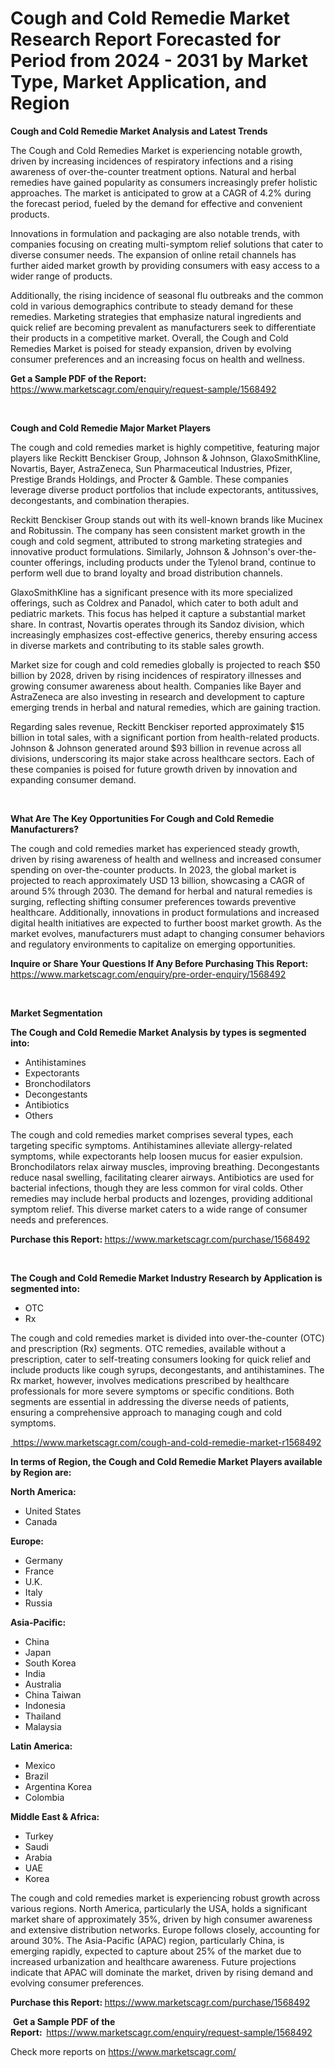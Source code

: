<p><h1>Cough and Cold Remedie Market Research Report Forecasted for Period from 2024 -  2031 by Market Type, Market Application, and Region</h1></p><p><strong>Cough and Cold Remedie Market Analysis and Latest Trends</strong></p>
<p><p>The Cough and Cold Remedies Market is experiencing notable growth, driven by increasing incidences of respiratory infections and a rising awareness of over-the-counter treatment options. Natural and herbal remedies have gained popularity as consumers increasingly prefer holistic approaches. The market is anticipated to grow at a CAGR of 4.2% during the forecast period, fueled by the demand for effective and convenient products. </p><p>Innovations in formulation and packaging are also notable trends, with companies focusing on creating multi-symptom relief solutions that cater to diverse consumer needs. The expansion of online retail channels has further aided market growth by providing consumers with easy access to a wider range of products. </p><p>Additionally, the rising incidence of seasonal flu outbreaks and the common cold in various demographics contribute to steady demand for these remedies. Marketing strategies that emphasize natural ingredients and quick relief are becoming prevalent as manufacturers seek to differentiate their products in a competitive market. Overall, the Cough and Cold Remedies Market is poised for steady expansion, driven by evolving consumer preferences and an increasing focus on health and wellness.</p></p>
<p><strong>Get a Sample PDF of the Report:&nbsp;</strong> <a href="https://www.marketscagr.com/enquiry/request-sample/1568492?utm_campaign=1905&utm_medium=2&utm_source=Github&utm_content=ia&utm_term=28122024&utm_id=cough-and-cold-remedie">https://www.marketscagr.com/enquiry/request-sample/1568492</a></p>
<p>&nbsp;</p>
<p><strong>Cough and Cold Remedie Major Market Players</strong></p>
<p><p>The cough and cold remedies market is highly competitive, featuring major players like Reckitt Benckiser Group, Johnson & Johnson, GlaxoSmithKline, Novartis, Bayer, AstraZeneca, Sun Pharmaceutical Industries, Pfizer, Prestige Brands Holdings, and Procter & Gamble. These companies leverage diverse product portfolios that include expectorants, antitussives, decongestants, and combination therapies.</p><p>Reckitt Benckiser Group stands out with its well-known brands like Mucinex and Robitussin. The company has seen consistent market growth in the cough and cold segment, attributed to strong marketing strategies and innovative product formulations. Similarly, Johnson & Johnson's over-the-counter offerings, including products under the Tylenol brand, continue to perform well due to brand loyalty and broad distribution channels.</p><p>GlaxoSmithKline has a significant presence with its more specialized offerings, such as Coldrex and Panadol, which cater to both adult and pediatric markets. This focus has helped it capture a substantial market share. In contrast, Novartis operates through its Sandoz division, which increasingly emphasizes cost-effective generics, thereby ensuring access in diverse markets and contributing to its stable sales growth.</p><p>Market size for cough and cold remedies globally is projected to reach $50 billion by 2028, driven by rising incidences of respiratory illnesses and growing consumer awareness about health. Companies like Bayer and AstraZeneca are also investing in research and development to capture emerging trends in herbal and natural remedies, which are gaining traction.</p><p>Regarding sales revenue, Reckitt Benckiser reported approximately $15 billion in total sales, with a significant portion from health-related products. Johnson & Johnson generated around $93 billion in revenue across all divisions, underscoring its major stake across healthcare sectors. Each of these companies is poised for future growth driven by innovation and expanding consumer demand.</p></p>
<p>&nbsp;</p>
<p><strong>What Are The Key Opportunities For Cough and Cold Remedie Manufacturers?</strong></p>
<p><p>The cough and cold remedies market has experienced steady growth, driven by rising awareness of health and wellness and increased consumer spending on over-the-counter products. In 2023, the global market is projected to reach approximately USD 13 billion, showcasing a CAGR of around 5% through 2030. The demand for herbal and natural remedies is surging, reflecting shifting consumer preferences towards preventive healthcare. Additionally, innovations in product formulations and increased digital health initiatives are expected to further boost market growth. As the market evolves, manufacturers must adapt to changing consumer behaviors and regulatory environments to capitalize on emerging opportunities.</p></p>
<p><strong>Inquire or Share Your Questions If Any Before Purchasing This Report:</strong> <a href="https://www.marketscagr.com/enquiry/pre-order-enquiry/1568492?utm_campaign=1905&utm_medium=2&utm_source=Github&utm_content=ia&utm_term=28122024&utm_id=cough-and-cold-remedie">https://www.marketscagr.com/enquiry/pre-order-enquiry/1568492</a></p>
<p>&nbsp;</p>
<p><strong>Market Segmentation</strong></p>
<p><strong>The Cough and Cold Remedie Market Analysis by types is segmented into:</strong></p>
<p><ul><li>Antihistamines</li><li>Expectorants</li><li>Bronchodilators</li><li>Decongestants</li><li>Antibiotics</li><li>Others</li></ul></p>
<p><p>The cough and cold remedies market comprises several types, each targeting specific symptoms. Antihistamines alleviate allergy-related symptoms, while expectorants help loosen mucus for easier expulsion. Bronchodilators relax airway muscles, improving breathing. Decongestants reduce nasal swelling, facilitating clearer airways. Antibiotics are used for bacterial infections, though they are less common for viral colds. Other remedies may include herbal products and lozenges, providing additional symptom relief. This diverse market caters to a wide range of consumer needs and preferences.</p></p>
<p><strong>Purchase this Report:&nbsp;</strong><a href="https://www.marketscagr.com/purchase/1568492?utm_campaign=1905&utm_medium=2&utm_source=Github&utm_content=ia&utm_term=28122024&utm_id=cough-and-cold-remedie">https://www.marketscagr.com/purchase/1568492</a></p>
<p>&nbsp;</p>
<p><strong>The Cough and Cold Remedie Market Industry Research by Application is segmented into:</strong></p>
<p><ul><li>OTC</li><li>Rx</li></ul></p>
<p><p>The cough and cold remedies market is divided into over-the-counter (OTC) and prescription (Rx) segments. OTC remedies, available without a prescription, cater to self-treating consumers looking for quick relief and include products like cough syrups, decongestants, and antihistamines. The Rx market, however, involves medications prescribed by healthcare professionals for more severe symptoms or specific conditions. Both segments are essential in addressing the diverse needs of patients, ensuring a comprehensive approach to managing cough and cold symptoms.</p></p>
<p><a href="https://www.marketscagr.com/cough-and-cold-remedie-market-r1568492?utm_campaign=1905&utm_medium=2&utm_source=Github&utm_content=ia&utm_term=28122024&utm_id=cough-and-cold-remedie">&nbsp;https://www.marketscagr.com/cough-and-cold-remedie-market-r1568492</a></p>
<p><strong>In terms of Region, the Cough and Cold Remedie Market Players available by Region are:</strong></p>
<p>
    <p> <strong> North America: </strong>
        <ul>
            <li>United States</li>
            <li>Canada</li>
        </ul>
        </p> 
    <p> <strong> Europe: </strong>
        <ul>
            <li>Germany</li>
            <li>France</li>
            <li>U.K.</li>
            <li>Italy</li>
            <li>Russia</li>
        </ul>
        </p> 
    <p> <strong> Asia-Pacific: </strong>
        <ul>
            <li>China</li>
            <li>Japan</li>
            <li>South Korea</li>
            <li>India</li>
            <li>Australia</li>
            <li>China Taiwan</li>
            <li>Indonesia</li>
            <li>Thailand</li>
            <li>Malaysia</li>
        </ul>
        </p> 
    <p> <strong> Latin America: </strong>
        <ul>
            <li>Mexico</li>
            <li>Brazil</li>
            <li>Argentina Korea</li>
            <li>Colombia</li>
        </ul>
        </p> 
    <p> <strong> Middle East & Africa: </strong>
        <ul>
            <li>Turkey</li>
            <li>Saudi</li>
            <li>Arabia</li>
            <li>UAE</li>
            <li>Korea</li>
        </ul>
    </p>
    </p>
<p><p>The cough and cold remedies market is experiencing robust growth across various regions. North America, particularly the USA, holds a significant market share of approximately 35%, driven by high consumer awareness and extensive distribution networks. Europe follows closely, accounting for around 30%. The Asia-Pacific (APAC) region, particularly China, is emerging rapidly, expected to capture about 25% of the market due to increased urbanization and healthcare awareness. Future projections indicate that APAC will dominate the market, driven by rising demand and evolving consumer preferences.</p></p>
<p><strong>Purchase this Report: </strong><a href="https://www.marketscagr.com/purchase/1568492?utm_campaign=1905&utm_medium=2&utm_source=Github&utm_content=ia&utm_term=28122024&utm_id=cough-and-cold-remedie">https://www.marketscagr.com/purchase/1568492</a></p>
<p>&nbsp;<strong>Get a Sample PDF of the Report:&nbsp;&nbsp;</strong><a href="https://www.marketscagr.com/enquiry/request-sample/1568492?utm_campaign=1905&utm_medium=2&utm_source=Github&utm_content=ia&utm_term=28122024&utm_id=cough-and-cold-remedie">https://www.marketscagr.com/enquiry/request-sample/1568492</a></p>
<p><strong></strong></p>
<p>Check more reports on <a href="https://www.marketscagr.com/?utm_campaign=1905&utm_medium=2&utm_source=Github&utm_content=ia&utm_term=28122024&utm_id=cough-and-cold-remedie">https://www.marketscagr.com/</a></p>